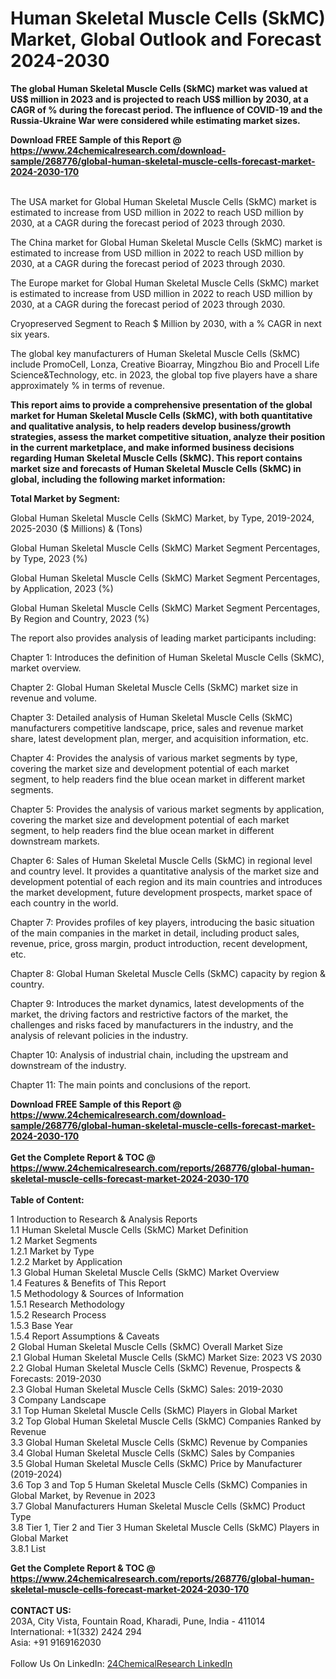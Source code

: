 <h1>Human Skeletal Muscle Cells (SkMC) Market, Global Outlook and Forecast 2024-2030</h1><p><strong>The global Human Skeletal Muscle Cells (SkMC) market was valued at US$ million in 2023 and is projected to reach US$ million by 2030, at a CAGR of % during the forecast period. The influence of COVID-19 and the Russia-Ukraine War were considered while estimating market sizes.</strong></p><p>
</p><p></p><div><b>Download FREE Sample of this Report @ 
            <a href="https://www.24chemicalresearch.com/download-sample/268776/global-human-skeletal-muscle-cells-forecast-market-2024-2030-170">
            https://www.24chemicalresearch.com/download-sample/268776/global-human-skeletal-muscle-cells-forecast-market-2024-2030-170</a></b></div><br><p>
</p><p>The USA market for Global Human Skeletal Muscle Cells (SkMC) market is estimated to increase from USD million in 2022 to reach USD million by 2030, at a CAGR during the forecast period of 2023 through 2030.</p><p>
</p><p>The China market for Global Human Skeletal Muscle Cells (SkMC) market is estimated to increase from USD million in 2022 to reach USD million by 2030, at a CAGR during the forecast period of 2023 through 2030.</p><p>
</p><p>The Europe market for Global Human Skeletal Muscle Cells (SkMC) market is estimated to increase from USD million in 2022 to reach USD million by 2030, at a CAGR during the forecast period of 2023 through 2030.</p><p>
Cryopreserved Segment to Reach $ Million by 2030, with a % CAGR in next six years.</p><p>
The global key manufacturers of Human Skeletal Muscle Cells (SkMC) include PromoCell, Lonza, Creative Bioarray, Mingzhou Bio and Procell Life Science&amp;Technology, etc. in 2023, the global top five players have a share approximately % in terms of revenue.</p><p>
<strong>This report aims to provide a comprehensive presentation of the global market for Human Skeletal Muscle Cells (SkMC), with both quantitative and qualitative analysis, to help readers develop business/growth strategies, assess the market competitive situation, analyze their position in the current marketplace, and make informed business decisions regarding Human Skeletal Muscle Cells (SkMC). This report contains market size and forecasts of Human Skeletal Muscle Cells (SkMC) in global, including the following market information:</strong></p><p>
</p><p>
<strong>Total Market by Segment:</strong></p><p>
Global Human Skeletal Muscle Cells (SkMC) Market, by Type, 2019-2024, 2025-2030 ($ Millions) &amp; (Tons)</p><p>
Global Human Skeletal Muscle Cells (SkMC) Market Segment Percentages, by Type, 2023 (%)</p><p>
</p><p>
Global Human Skeletal Muscle Cells (SkMC) Market Segment Percentages, by Application, 2023 (%)</p><p>
</p><p>
Global Human Skeletal Muscle Cells (SkMC) Market Segment Percentages, By Region and Country, 2023 (%)</p><p>
</p><p>
The report also provides analysis of leading market participants including:</p><p>
</p><p>
</p><p>
Chapter 1: Introduces the definition of Human Skeletal Muscle Cells (SkMC), market overview.</p><p>
Chapter 2: Global Human Skeletal Muscle Cells (SkMC) market size in revenue and volume.</p><p>
Chapter 3: Detailed analysis of Human Skeletal Muscle Cells (SkMC) manufacturers competitive landscape, price, sales and revenue market share, latest development plan, merger, and acquisition information, etc.</p><p>
Chapter 4: Provides the analysis of various market segments by type, covering the market size and development potential of each market segment, to help readers find the blue ocean market in different market segments.</p><p>
Chapter 5: Provides the analysis of various market segments by application, covering the market size and development potential of each market segment, to help readers find the blue ocean market in different downstream markets.</p><p>
Chapter 6: Sales of Human Skeletal Muscle Cells (SkMC) in regional level and country level. It provides a quantitative analysis of the market size and development potential of each region and its main countries and introduces the market development, future development prospects, market space of each country in the world.</p><p>
Chapter 7: Provides profiles of key players, introducing the basic situation of the main companies in the market in detail, including product sales, revenue, price, gross margin, product introduction, recent development, etc.</p><p>
Chapter 8: Global Human Skeletal Muscle Cells (SkMC) capacity by region &amp; country.</p><p>
Chapter 9: Introduces the market dynamics, latest developments of the market, the driving factors and restrictive factors of the market, the challenges and risks faced by manufacturers in the industry, and the analysis of relevant policies in the industry.</p><p>
Chapter 10: Analysis of industrial chain, including the upstream and downstream of the industry.</p><p>
Chapter 11: The main points and conclusions of the report.</p><div><b>Download FREE Sample of this Report @ 
            <a href="https://www.24chemicalresearch.com/download-sample/268776/global-human-skeletal-muscle-cells-forecast-market-2024-2030-170">
            https://www.24chemicalresearch.com/download-sample/268776/global-human-skeletal-muscle-cells-forecast-market-2024-2030-170</a></b></div><br><div><b>Get the Complete Report & TOC @ 
            <a href="https://www.24chemicalresearch.com/reports/268776/global-human-skeletal-muscle-cells-forecast-market-2024-2030-170">
            https://www.24chemicalresearch.com/reports/268776/global-human-skeletal-muscle-cells-forecast-market-2024-2030-170</a></b></div><br>
            <b>Table of Content:</b><p>1 Introduction to Research & Analysis Reports<br />
    1.1 Human Skeletal Muscle Cells (SkMC) Market Definition<br />
    1.2 Market Segments<br />
        1.2.1 Market by Type<br />
        1.2.2 Market by Application<br />
    1.3 Global Human Skeletal Muscle Cells (SkMC) Market Overview<br />
    1.4 Features & Benefits of This Report<br />
    1.5 Methodology & Sources of Information<br />
        1.5.1 Research Methodology<br />
        1.5.2 Research Process<br />
        1.5.3 Base Year<br />
        1.5.4 Report Assumptions & Caveats<br />
2 Global Human Skeletal Muscle Cells (SkMC) Overall Market Size<br />
    2.1 Global Human Skeletal Muscle Cells (SkMC) Market Size: 2023 VS 2030<br />
    2.2 Global Human Skeletal Muscle Cells (SkMC) Revenue, Prospects & Forecasts: 2019-2030<br />
    2.3 Global Human Skeletal Muscle Cells (SkMC) Sales: 2019-2030<br />
3 Company Landscape<br />
    3.1 Top Human Skeletal Muscle Cells (SkMC) Players in Global Market<br />
    3.2 Top Global Human Skeletal Muscle Cells (SkMC) Companies Ranked by Revenue<br />
    3.3 Global Human Skeletal Muscle Cells (SkMC) Revenue by Companies<br />
    3.4 Global Human Skeletal Muscle Cells (SkMC) Sales by Companies<br />
    3.5 Global Human Skeletal Muscle Cells (SkMC) Price by Manufacturer (2019-2024)<br />
    3.6 Top 3 and Top 5 Human Skeletal Muscle Cells (SkMC) Companies in Global Market, by Revenue in 2023<br />
    3.7 Global Manufacturers Human Skeletal Muscle Cells (SkMC) Product Type<br />
    3.8 Tier 1, Tier 2 and Tier 3 Human Skeletal Muscle Cells (SkMC) Players in Global Market<br />
        3.8.1 List</p><div><b>Get the Complete Report & TOC @ 
            <a href="https://www.24chemicalresearch.com/reports/268776/global-human-skeletal-muscle-cells-forecast-market-2024-2030-170">
            https://www.24chemicalresearch.com/reports/268776/global-human-skeletal-muscle-cells-forecast-market-2024-2030-170</a></b></div><br><b>CONTACT US:</b><br>
            203A, City Vista, Fountain Road, Kharadi, Pune, India - 411014<br>
            International: +1(332) 2424 294<br>
            Asia: +91 9169162030 <br><br>
            Follow Us On LinkedIn: <a href="https://www.linkedin.com/company/24chemicalresearch/">24ChemicalResearch LinkedIn</a>